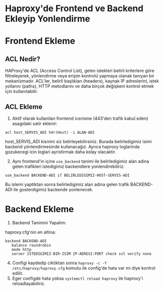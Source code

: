# Haproxy'de Frontend ve Backend Ekleyip Yonlendirme

# Frontend Ekleme


## ACL Nedir?

HAProxy'de ACL (Access Control List), gelen istekleri belirli kriterlere göre filtreleyerek, yönlendirme veya erişim kontrolü yapmaya olanak tanıyan bir mekanizmadır. ACL'ler, belirli başlıkları (headers), kaynak IP adreslerini, istek yollarını (paths), HTTP metodlarını ve daha birçok değişkeni kontrol etmek için kullanılabilir.

## ACL Ekleme

1. Aktif olarak kullanilan frontend icerisine (443'den trafik kabul eden) asagidaki satir eklenir:

```acl host_SERVIS_ADI hdr(Host) -i ALAN-ADI```

host_SERVIS_ADI kismini siz belirleyebilirsiniz. Burada belirledigimiz isimi backend yönlendirmesinde kullanacağız. Ayrıca haproxy loglarinda gozukecegi icin loglari ayristirmak daha kolay olacaktir.

2. Aynı frontend'in içine ```use_backend``` tanimi ile belirledigimiz alan adina gelen trafikleri istedigimiz backendlere yonlendirebiliriz.

```use_backend BACKEND-ADI if BELIRLEDIGIMIZ-HOST-SERVIS-ADI```

Bu islemi yaptiktan sonra belirledigimiz alan adina gelen trafik BACKEND-ADI ile gosterdigimiz backende yonlenecek.


# Backend Ekleme

1. Backend Tanimini Yapalim:

haproxy.cfg'nin en altina:

```
backend BACKEND-ADI
   balance roundrobin
   mode http 
   server ISTEDIGIMIZ-BIR-ISIM IP-ADRESI:PORT check ssl verify none

```

4. Configi kaydedip ciktiktan sonra ```haproxy -c -f /etc/haproxy/haproxy.cfg``` komutu ile config'de hata var mi diye kontrol edilir.
5. Eger configde hata yoksa ```systemctl reload haproxy``` ile haproxy'i reloadlayabiliriz.